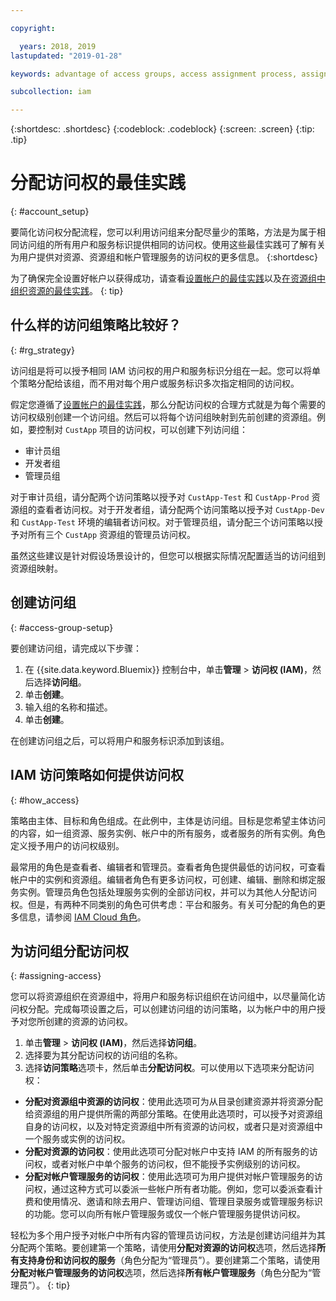 ```yaml
---

copyright:

  years: 2018, 2019
lastupdated: "2019-01-28"

keywords: advantage of access groups, access assignment process, assign access, best practice, access management, strategy

subcollection: iam

---
```


{:shortdesc: .shortdesc}
{:codeblock: .codeblock}
{:screen: .screen}
{:tip: .tip}

# 分配访问权的最佳实践
{: #account_setup}

要简化访问权分配流程，您可以利用访问组来分配尽量少的策略，方法是为属于相同访问组的所有用户和服务标识提供相同的访问权。使用这些最佳实践可了解有关为用户提供对资源、资源组和帐户管理服务的访问权的更多信息。
{:shortdesc}

为了确保完全设置好帐户以获得成功，请查看[设置帐户的最佳实践](/docs/account?topic=account-account_setup#account_setup)以及[在资源组中组织资源的最佳实践](/docs/resources?topic=resources-bp_resourcegroups#bp_resourcegroups)。
{: tip}

## 什么样的访问组策略比较好？
{: #rg_strategy}

访问组是将可以授予相同 IAM 访问权的用户和服务标识分组在一起。您可以将单个策略分配给该组，而不用对每个用户或服务标识多次指定相同的访问权。

假定您遵循了[设置帐户的最佳实践](/docs/account?topic=account-account_setup#account_setup)，那么分配访问权的合理方式就是为每个需要的访问权级别创建一个访问组。然后可以将每个访问组映射到先前创建的资源组。例如，要控制对 `CustApp` 项目的访问权，可以创建下列访问组：

* 审计员组
* 开发者组
* 管理员组

对于审计员组，请分配两个访问策略以授予对 `CustApp-Test` 和 `CustApp-Prod` 资源组的查看者访问权。对于开发者组，请分配两个访问策略以授予对 `CustApp-Dev` 和 `CustApp-Test` 环境的编辑者访问权。对于管理员组，请分配三个访问策略以授予对所有三个 `CustApp` 资源组的管理员访问权。

虽然这些建议是针对假设场景设计的，但您可以根据实际情况配置适当的访问组到资源组映射。

## 创建访问组
{: #access-group-setup}

要创建访问组，请完成以下步骤：

1. 在 {{site.data.keyword.Bluemix}} 控制台中，单击**管理** &gt; **访问权 (IAM)**，然后选择**访问组**。
2. 单击**创建**。
3. 输入组的名称和描述。
4. 单击**创建**。

在创建访问组之后，可以将用户和服务标识添加到该组。

## IAM 访问策略如何提供访问权
{: #how_access}

策略由主体、目标和角色组成。在此例中，主体是访问组。目标是您希望主体访问的内容，如一组资源、服务实例、帐户中的所有服务，或者服务的所有实例。角色定义授予用户的访问权级别。

最常用的角色是查看者、编辑者和管理员。查看者角色提供最低的访问权，可查看帐户中的实例和资源组。编辑者角色有更多访问权，可创建、编辑、删除和绑定服务实例。管理员角色包括处理服务实例的全部访问权，并可以为其他人分配访问权。但是，有两种不同类别的角色可供考虑：平台和服务。有关可分配的角色的更多信息，请参阅 [IAM Cloud 角色](/docs/iam?topic=iam-userroles#iamusermanrol)。

## 为访问组分配访问权
{: #assigning-access}

您可以将资源组织在资源组中，将用户和服务标识组织在访问组中，以尽量简化访问权分配。完成每项设置之后，可以创建访问组的访问策略，以为帐户中的用户授予对您所创建的资源的访问权。

1. 单击**管理** &gt; **访问权 (IAM)**，然后选择**访问组**。
2. 选择要为其分配访问权的访问组的名称。
3. 选择**访问策略**选项卡，然后单击**分配访问权**。可以使用以下选项来分配访问权：

  * **分配对资源组中资源的访问权**：使用此选项可为从目录创建资源并将资源分配给资源组的用户提供所需的两部分策略。在使用此选项时，可以授予对资源组自身的访问权，以及对特定资源组中所有资源的访问权，或者只是对资源组中一个服务或实例的访问权。
  * **分配对资源的访问权**：使用此选项可分配对帐户中支持 IAM 的所有服务的访问权，或者对帐户中单个服务的访问权，但不能授予实例级别的访问权。
  * **分配对帐户管理服务的访问权**：使用此选项可为用户提供对帐户管理服务的访问权，通过这种方式可以委派一些帐户所有者功能。例如，您可以委派查看计费和使用情况、邀请和除去用户、管理访问组、管理目录服务或管理服务标识的功能。您可以向所有帐户管理服务或仅一个帐户管理服务提供访问权。

轻松为多个用户授予对帐户中所有内容的管理员访问权，方法是创建访问组并为其分配两个策略。要创建第一个策略，请使用**分配对资源的访问权**选项，然后选择**所有支持身份和访问权的服务**（角色分配为“管理员”）。要创建第二个策略，请使用**分配对帐户管理服务的访问权**选项，然后选择**所有帐户管理服务**（角色分配为“管理员”）。
{: tip}
